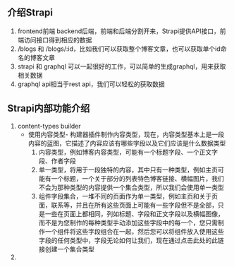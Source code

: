 ## 介绍Strapi
1. frontend前端 backend后端，前端和后端分割开来，Strapi提供API接口，前端访问接口得到相应的数据
2. /blogs 和 /blogs/:id，比如我们可以获取整个博客文章，也可以获取单个id命名的博客文章
3. strapi 和 graphql 可以一起很好的工作，可以简单的生成graphql，用来获取相关数据
4. graphql api相当于rest api，我们可以轻松的获取数据

## Strapi内部功能介绍
1. content-types builder
    * 使用内容类型- 构建器插件制作内容类型，现在，内容类型基本上是一段内容的蓝图，它描述了内容应该有哪些字段以及它们应该是什么数据类型
       1. 内容类型，例如博客内容类型，可能有一个标题字段、一个正文字段、作者字段
       2. 单一类型，将用于一段独特的内容，其中只有一种类型，例如主页可能有一个标题，一个关于部分的列表特色博客链接、横幅图片，我们不会为那种类型的内容提供一个集合类型，所以我们会使用单一类型
       3. 组件字段集合，一堆不同的页面作为单一类型，例如主页和关于页面，联系等，并且在所有这些页面上可能有一些字段但不是全部，只是一些在页面上都相同，列如标题、字段和正文字段以及横幅图像，而不是为您制作的每种类型手动添加这些字段中的每一个，您只需制作一个组件将这些字段组合在一起，然后您可以将组件放入使用这些字段的任何类型中，字段无论如何让我们，现在通过点击此处的此链接创建一个集合类型
2. 